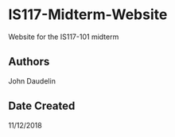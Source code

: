 # IS117-Midterm-Website
Website for the IS117-101 midterm

## Authors
John Daudelin

## Date Created
11/12/2018